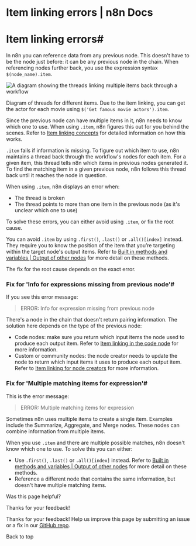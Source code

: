 # Item linking errors | n8n Docs

[ ](https://github.com/n8n-io/n8n-docs/edit/main/docs/data/data-mapping/data-item-linking/item-linking-errors.md "Edit this page")

# Item linking errors#

In n8n you can reference data from any previous node. This doesn't have to be the node just before: it can be any previous node in the chain. When referencing nodes further back, you use the expression syntax `$(node_name).item`. 

![A diagram showing the threads linking multiple items back through a workflow](../../../../_images/data/data-mapping/data-item-linking/item-linking-multiple-lines.png)

Diagram of threads for different items. Due to the item linking, you can get the actor for each movie using `$('Get famous movie actors').item`.

Since the previous node can have multiple items in it, n8n needs to know which one to use. When using `.item`, n8n figures this out for you behind the scenes. Refer to [Item linking concepts](../item-linking-concepts/) for detailed information on how this works.

`.item` fails if information is missing. To figure out which item to use, n8n maintains a thread back through the workflow's nodes for each item. For a given item, this thread tells n8n which items in previous nodes generated it. To find the matching item in a given previous node, n8n follows this thread back until it reaches the node in question.

When using `.item`, n8n displays an error when:

  * The thread is broken
  * The thread points to more than one item in the previous node (as it's unclear which one to use)

To solve these errors, you can either avoid using `.item`, or fix the root cause.

You can avoid `.item` by using `.first()`, `.last()` or `.all()[index]` instead. They require you to know the position of the item that you’re targeting within the target node's output items. Refer to [Built in methods and variables | Output of other nodes](../../../../code/builtin/output-other-nodes/) for more detail on these methods.

The fix for the root cause depends on the exact error.

### Fix for 'Info for expressions missing from previous node'#

If you see this error message:

> ERROR: Info for expression missing from previous node

There's a node in the chain that doesn't return pairing information. The solution here depends on the type of the previous node:

  * Code nodes: make sure you return which input items the node used to produce each output item. Refer to [Item linking in the code node](../item-linking-code-node/) for more information.
  * Custom or community nodes: the node creator needs to update the node to return which input items it uses to produce each output item. Refer to [Item linking for node creators](../item-linking-node-building/) for more information.

### Fix for 'Multiple matching items for expression'#

This is the error message:

> ERROR: Multiple matching items for expression

Sometimes n8n uses multiple items to create a single item. Examples include the Summarize, Aggregate, and Merge nodes. These nodes can combine information from multiple items.

When you use `.item` and there are multiple possible matches, n8n doesn't know which one to use. To solve this you can either:

  * Use `.first()`, `.last()` or `.all()[index]` instead. Refer to [Built in methods and variables | Output of other nodes](../../../../code/builtin/output-other-nodes/) for more detail on these methods.
  * Reference a different node that contains the same information, but doesn't have multiple matching items.

Was this page helpful? 

Thanks for your feedback! 

Thanks for your feedback! Help us improve this page by submitting an issue or a fix in our [GitHub repo](https://github.com/n8n-io/n8n-docs). 

Back to top